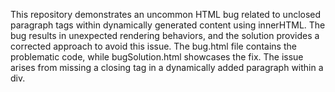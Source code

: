 This repository demonstrates an uncommon HTML bug related to unclosed paragraph tags within dynamically generated content using innerHTML. The bug results in unexpected rendering behaviors, and the solution provides a corrected approach to avoid this issue.  The bug.html file contains the problematic code, while bugSolution.html showcases the fix.  The issue arises from missing a closing tag in a dynamically added paragraph within a div.